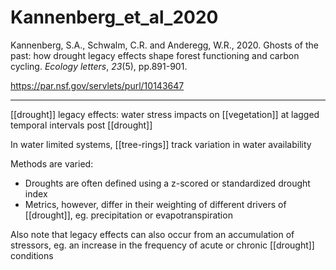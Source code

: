 # Kannenberg_et_al_2020

Kannenberg, S.A., Schwalm, C.R. and Anderegg, W.R., 2020. Ghosts of the past: how drought legacy effects shape forest functioning and carbon cycling. _Ecology letters_, _23_(5), pp.891-901.

https://par.nsf.gov/servlets/purl/10143647

---
[[drought]] legacy effects: water stress impacts on [[vegetation]] at lagged temporal intervals post [[drought]]

In water limited systems, [[tree-rings]] track variation in water availability

Methods are varied:
- Droughts are often defined using a z-scored or standardized drought index
- Metrics, however, differ in their weighting of different drivers of [[drought]], eg. precipitation or evapotranspiration

Also note that legacy effects can also occur from an accumulation of stressors, eg. an increase in the frequency of acute or chronic [[drought]] conditions
